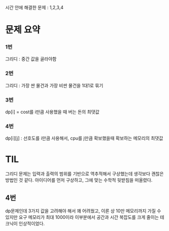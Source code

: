 시간 안에 해결한 문제 : 1,2,3,4

# 문제 요약

### 1번

그리디 : 중간 값을 골라야함

### 2번

그리디 : 가장 싼 물건과 가장 비싼 물건을 1대1로 묶기

### 3번

dp[i] = cost를 i만큼 사용했을 때 버는 돈의 최댓값

### 4번

dp[i][j] : 선호도를 i만큼 사용해서, cpu를 j만큼 확보했을때 확보하는 메모리의 최댓값

# TIL

그리디 문제는 입력과 출력의 범위를 기반으로 역추적해서 구상했는데 생각보다 괜찮은 방법인 것 같다. 아이디어를 먼저 구상하고, 그에 맞는 수학적 뒷받침을 떠올렸다.

## 4번

dp문제인데 3가지 값을 고려해야 해서 꽤 어려웠고, 
이론 상 10만 메모리까지 가질 수 있지만 요구 메모리가 최대 1000이라 이부분에서 공간과 시간 복잡도를 크게 줄이는 테크닉이 인상적이었다.